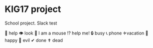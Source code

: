 # KIG17 project

School project.
Slack test

💬 help
👁️‍ look
🐹 I am a mouse
⁉ help me!
🔒 busy
📞 phone
✈vacation
🙂 happy
🙁 evil
✔ done
✝ dead
